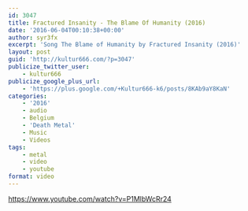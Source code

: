 ```yaml
---
id: 3047
title: Fractured Insanity - The Blame Of Humanity (2016)
date: '2016-06-04T00:10:38+00:00'
author: syr3fx
excerpt: 'Song The Blame of Humanity by Fractured Insanity (2016)'
layout: post
guid: 'http://kultur666.com/?p=3047'
publicize_twitter_user:
    - kultur666
publicize_google_plus_url:
    - 'https://plus.google.com/+Kultur666-k6/posts/8KAb9aY8KaN'
categories:
    - '2016'
    - audio
    - Belgium
    - 'Death Metal'
    - Music
    - Videos
tags:
    - metal
    - video
    - youtube
format: video
---
```


https://www.youtube.com/watch?v=P1MlbWcRr24